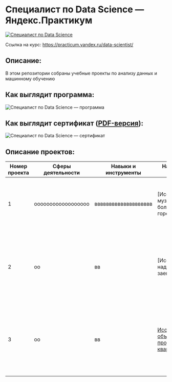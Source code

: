 # Специалист по Data Science — Яндекс.Практикум
[![Специалист по Data Science](/logo.png)](https://practicum.yandex.ru/data-scientist/)

Ссылка на курс: https://practicum.yandex.ru/data-scientist/


## Описание:
В этом репозитории собраны учебные проекты по анализу данных и машинному обучению

## Как выглядит программа:
![Специалист по Data Science — программа](/program.png)

## Как выглядит сертификат ([PDF-версия](certificate/certificate.pdf)):
![Специалист по Data Science — сертификат](/certificate/certificate-1.png)

## Описание проектов:
| Номер проекта |Сферы деятельности|Навыки и инструменты| Название и ссылка | О чем проект                                                     |
|---------------|------------------|--------------------|-------------------|------------------------------------------------------------------|
|1              |оооооооооооооооооо|вввввввввввввввввввв|[Исследование музыки больших городов]|Сравниваем, что и в каком режиме слушают жители. Исследуем предпочтения и поведение пользователей Яндекс.Музыки|
|2              |оо|вв|[Исследование надежности заемщиков]|Разбираемся, влияет ли семейное положение и количество детей клиента на факт погашения кредита в срок. Входные данные от банка — статистика о платёжеспособности клиентов|
|3              |оо|вв|[Исследование объявлений о продаже квартир](https://nbviewer.jupyter.org/github/Drewleks/yandex_praktikum/blob/master/3.%20%D0%98%D1%81%D1%81%D0%BB%D0%B5%D0%B4%D0%BE%D0%B2%D0%B0%D1%82%D0%B5%D0%BB%D1%8C%D1%81%D0%BA%D0%B8%D0%B9%20%D0%B0%D0%BD%D0%B0%D0%BB%D0%B8%D0%B7%20%D0%B4%D0%B0%D0%BD%D0%BD%D1%8B%D1%85/real_estate_project.ipynb)| У нас есть архив объявлений о продаже квартир в Санкт-Петербурге и соседних населённых пунктов за несколько лет. Определяем рыночную стоимость объектов недвижимости|
